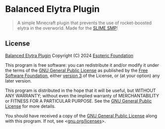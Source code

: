 # Balanced Elytra Plugin

> A simple Minecraft plugin that prevents the use of rocket-boosted elytra in the overworld. Made for the <a href="https://github.com/SlimeSMP">SLIME SMP</a>!

## License

[Balanced Elytra Plugin](https://github.com/SlimeSMP/balanced-elytra-plugin) Copyright (C) 2024 [Esoteric Foundation](https://esoteric.foundation)

This program is free software: you can redistribute it and/or modify it under the terms of the [GNU General Public License](./LICENSE) as published by the [Free Software Foundation](https://www.fsf.org/), either [version 3](./LICENSE) of the License, or (at your option) any later version.

This program is distributed in the hope that it will be useful, but WITHOUT ANY WARRANTY; without even the implied warranty of MERCHANTABILITY or FITNESS FOR A PARTICULAR PURPOSE. See the [GNU General Public License](./LICENSE) for more details.

You should have received a copy of the [GNU General Public License](./LICENSE) along with this program. If not, see <[gnu.org/licenses](https://www.gnu.org/licenses/)>.

